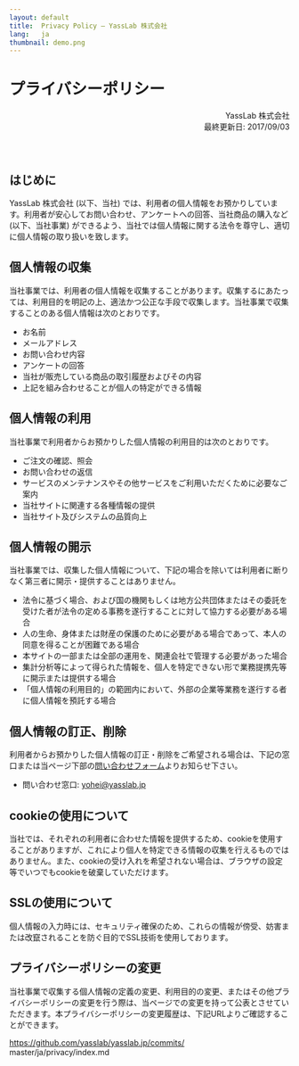 ```yaml
---
layout: default
title:  Privacy Policy – YassLab 株式会社
lang:   ja
thumbnail: demo.png
---
```


# プライバシーポリシー

<div align="right" style="padding-bottom: 40px;">
YassLab 株式会社<br>
最終更新日: 2017/09/03
</div>

## はじめに

YassLab 株式会社 (以下、当社) では、利用者の個人情報をお預かりしています。利用者が安心してお問い合わせ、アンケートへの回答、当社商品の購入など (以下、当社事業) ができるよう、当社では個人情報に関する法令を尊守し、適切に個人情報の取り扱いを致します。

## 個人情報の収集

当社事業では、利用者の個人情報を収集することがあります。収集するにあたっては、利用目的を明記の上、適法かつ公正な手段で収集します。当社事業で収集することのある個人情報は次のとおりです。

- お名前
- メールアドレス
- お問い合わせ内容
- アンケートの回答
- 当社が販売している商品の取引履歴およびその内容
- 上記を組み合わせることが個人の特定ができる情報

## 個人情報の利用

当社事業で利用者からお預かりした個人情報の利用目的は次のとおりです。

- ご注文の確認、照会
- お問い合わせの返信
- サービスのメンテナンスやその他サービスをご利用いただくために必要なご案内
- 当社サイトに関連する各種情報の提供
- 当社サイト及びシステムの品質向上


## 個人情報の開示

当社事業では、収集した個人情報について、下記の場合を除いては利用者に断りなく第三者に開示・提供することはありません。

- 法令に基づく場合、および国の機関もしくは地方公共団体またはその委託を受けた者が法令の定める事務を遂行することに対して協力する必要がある場合
- 人の生命、身体または財産の保護のために必要がある場合であって、本人の同意を得ることが困難である場合
- 本サイトの一部または全部の運用を、関連会社で管理する必要があった場合
- 集計分析等によって得られた情報を、個人を特定できない形で業務提携先等に開示または提供する場合
- 「個人情報の利用目的」の範囲内において、外部の企業等業務を遂行する者に個人情報を預託する場合


## 個人情報の訂正、削除

利用者からお預かりした個人情報の訂正・削除をご希望される場合は、下記の窓口または当ページ下部の[問い合わせフォーム](#contact)よりお知らせ下さい。

- 問い合わせ窓口: yohei@yasslab.jp

## cookieの使用について

当社では、それぞれの利用者に合わせた情報を提供するため、cookieを使用することがありますが、これにより個人を特定できる情報の収集を行えるものではありません。また、cookieの受け入れを希望されない場合は、ブラウザの設定等でいつでもcookieを破棄していただけます。

## SSLの使用について

個人情報の入力時には、セキュリティ確保のため、これらの情報が傍受、妨害または改竄されることを防ぐ目的でSSL技術を使用しております。

## プライバシーポリシーの変更

当社事業で収集する個人情報の定義の変更、利用目的の変更、またはその他プライバシーポリシーの変更を行う際は、当ページでの変更を持って公表とさせていただきます。本プライバシーポリシーの変更履歴は、下記URLよりご確認することができます。

<a href="https://github.com/yasslab/yasslab.jp/commits/master/ja/privacy/index.md">https://github.com/yasslab/yasslab.jp/commits/<br class="pc-hidden">master/ja/privacy/index.md</a>

<br><br>

<div id="contact"></div>
